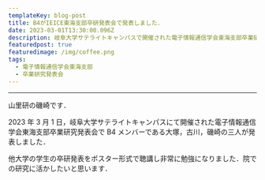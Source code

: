 ```yaml
---
templateKey: blog-post
title: B4がIEICE東海支部卒研発表会で発表しました．
date: 2023-03-01T13:30:00.096Z
description: 岐阜大学サテライトキャンパスで開催された電子情報通信学会東海支部卒業研究発表会でB4のメンバーが発表をしてきました．
featuredpost: true
featuredimage: /img/coffee.png
tags:
  - 電子情報通信学会東海支部
  - 卒業研究発表会
---
```


---

山里研の磯崎です．

2023 年 3 月 1 日，岐阜大学サテライトキャンパスにて開催された電子情報通信学会東海支部卒業研究発表会で B4 メンバーである大塚，古川，磯崎の三人が発表しました．

他大学の学生の卒研発表をポスター形式で聴講し非常に勉強になりました．院での研究に活かしたいと思います．

